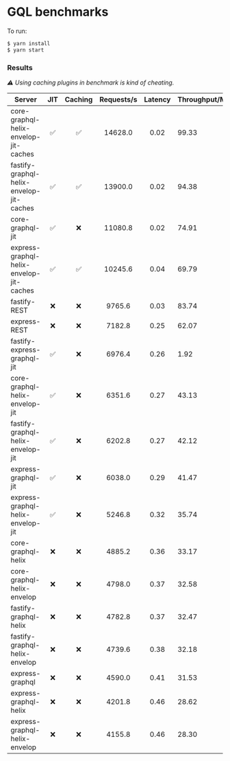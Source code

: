 # GQL benchmarks

To run:

```bash
$ yarn install
$ yarn start
```

### Results

_⚠️ Using caching plugins in benchmark is kind of cheating._

| Server                                   | JIT | Caching | Requests/s | Latency | Throughput/Mb |
| ---------------------------------------- | :-: | :-----: | :--------: | :-----: | ------------- |
| core-graphql-helix-envelop-jit-caches    | ✅  |   ✅    |  14628.0   |  0.02   | 99.33         |
| fastify-graphql-helix-envelop-jit-caches | ✅  |   ✅    |  13900.0   |  0.02   | 94.38         |
| core-graphql-jit                         | ✅  |   ❌    |  11080.8   |  0.02   | 74.91         |
| express-graphql-helix-envelop-jit-caches | ✅  |   ✅    |  10245.6   |  0.04   | 69.79         |
| fastify-REST                             | ❌  |   ❌    |   9765.6   |  0.03   | 83.74         |
| express-REST                             | ❌  |   ❌    |   7182.8   |  0.25   | 62.07         |
| fastify-express-graphql-jit              | ✅  |   ❌    |   6976.4   |  0.26   | 1.92          |
| core-graphql-helix-envelop-jit           | ✅  |   ❌    |   6351.6   |  0.27   | 43.13         |
| fastify-graphql-helix-envelop-jit        | ✅  |   ❌    |   6202.8   |  0.27   | 42.12         |
| express-graphql-jit                      | ✅  |   ❌    |   6038.0   |  0.29   | 41.47         |
| express-graphql-helix-envelop-jit        | ✅  |   ❌    |   5246.8   |  0.32   | 35.74         |
| core-graphql-helix                       | ❌  |   ❌    |   4885.2   |  0.36   | 33.17         |
| core-graphql-helix-envelop               | ❌  |   ❌    |   4798.0   |  0.37   | 32.58         |
| fastify-graphql-helix                    | ❌  |   ❌    |   4782.8   |  0.37   | 32.47         |
| fastify-graphql-helix-envelop            | ❌  |   ❌    |   4739.6   |  0.38   | 32.18         |
| express-graphql                          | ❌  |   ❌    |   4590.0   |  0.41   | 31.53         |
| express-graphql-helix                    | ❌  |   ❌    |   4201.8   |  0.46   | 28.62         |
| express-graphql-helix-envelop            | ❌  |   ❌    |   4155.8   |  0.46   | 28.30         |
